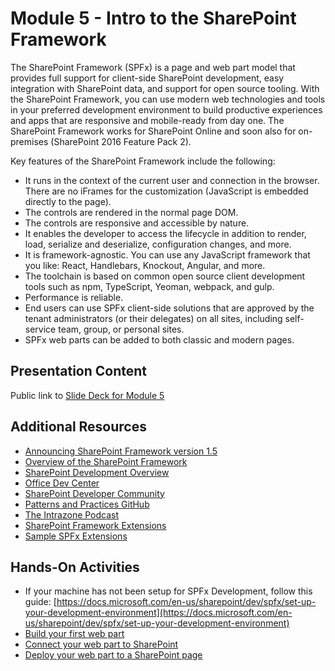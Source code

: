 # Module 5 - Intro to the SharePoint Framework

The SharePoint Framework (SPFx) is a page and web part model that provides full support for client-side SharePoint development, easy integration with SharePoint data, and support for open source tooling. With the SharePoint Framework, you can use modern web technologies and tools in your preferred development environment to build productive experiences and apps that are responsive and mobile-ready from day one. The SharePoint Framework works for SharePoint Online and soon also for on-premises (SharePoint 2016 Feature Pack 2).

Key features of the SharePoint Framework include the following:

- It runs in the context of the current user and connection in the browser. There are no iFrames for the customization (JavaScript is embedded directly to the page).
- The controls are rendered in the normal page DOM.
- The controls are responsive and accessible by nature.
- It enables the developer to access the lifecycle in addition to render, load, serialize and deserialize, configuration changes, and more.
- It is framework-agnostic. You can use any JavaScript framework that you like: React, Handlebars, Knockout, Angular, and more.
- The toolchain is based on common open source client development tools such as npm, TypeScript, Yeoman, webpack, and gulp.
- Performance is reliable.
- End users can use SPFx client-side solutions that are approved by the tenant administrators (or their delegates) on all sites, including self-service team, group, or personal sites. 
- SPFx web parts can be added to both classic and modern pages.

## Presentation Content

Public link to [Slide Deck for Module 5](Presentations/Module5.pptx)

## Additional Resources

- [Announcing SharePoint Framework version 1.5](https://dev.office.com/blogs/announcing-sharepoint-framework-version-1-5-new-tools-and-a-beta-preview)
- [Overview of the SharePoint Framework](https://docs.microsoft.com/en-us/sharepoint/dev/spfx/sharepoint-framework-overview)
- [SharePoint Development Overview](https://docs.microsoft.com/en-us/sharepoint/dev/general-development/sharepoint-development-overview)
- [Office Dev Center](https://developer.microsoft.com/en-us/office)
- [SharePoint Developer Community](https://docs.microsoft.com/en-us/sharepoint/dev/community/community)
- [Patterns and Practices GitHub](https://github.com/SharePoint/PnP)
- [The Intrazone Podcast](https://techcommunity.microsoft.com/t5/Microsoft-SharePoint-Blog/The-Intrazone-a-new-SharePoint-podcast-from-Microsoft/ba-p/184910)
- [SharePoint Framework Extensions](https://docs.microsoft.com/en-us/sharepoint/dev/spfx/extensions/overview-extensions)
- [Sample SPFx Extensions](https://github.com/SharePoint/sp-dev-fx-extensions)

## Hands-On Activities

- If your machine has not been setup for SPFx Development, follow this guide: [https://docs.microsoft.com/en-us/sharepoint/dev/spfx/set-up-your-development-environment](https://docs.microsoft.com/en-us/sharepoint/dev/spfx/set-up-your-development-environment)
- [Build your first web part](https://docs.microsoft.com/en-us/sharepoint/dev/spfx/web-parts/get-started/build-a-hello-world-web-part)
- [Connect your web part to SharePoint](https://docs.microsoft.com/en-us/sharepoint/dev/spfx/web-parts/get-started/connect-to-sharepoint)
- [Deploy your web part to a SharePoint page](https://docs.microsoft.com/en-us/sharepoint/dev/spfx/web-parts/get-started/serve-your-web-part-in-a-sharepoint-page)